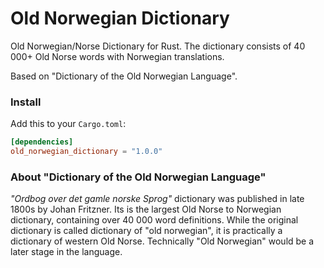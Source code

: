 # Old Norwegian Dictionary

Old Norwegian/Norse Dictionary for Rust. The dictionary consists of 40 000+ Old Norse words with Norwegian translations.

Based on "Dictionary of the Old Norwegian Language".

### Install

Add this to your `Cargo.toml`:

```toml
[dependencies]
old_norwegian_dictionary = "1.0.0"
```

### About "Dictionary of the Old Norwegian Language"

_"Ordbog over det gamle norske Sprog"_ dictionary was published in late 1800s by Johan Fritzner. Its is the largest Old Norse to Norwegian dictionary, containing over 40 000 word definitions. While the original dictionary is called dictionary of "old norwegian", it is practically a dictionary of western Old Norse. Technically "Old Norwegian" would be a later stage in the language.
